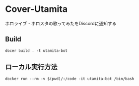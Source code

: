 # Cover-Utamita
ホロライブ・ホロスタの歌ってみたをDiscordに通知する

## Build
`docer build . -t utamita-bot`

## ローカル実行方法

`docker run --rm -v $(pwd)/:/code -it utamita-bot /bin/bash`
